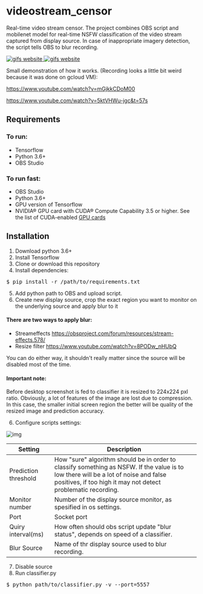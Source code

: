 # videostream_censor
Real-time video stream censor. The project combines OBS script and mobilenet model for real-time NSFW classification of the video stream captured from display source. In case of inappropriate imagery detection, the script tells OBS to blur recording.


<a href="http://freegifmaker.me/images/2ewNE/">
  <img src="http://i.freegifmaker.me/1/5/5/1/5/1/15515155322964920.gif?1551515545" alt="gifs website"/> 
</a>
<a href="http://freegifmaker.me/images/2ewNK/">
   <img src="http://i.freegifmaker.me/1/5/5/1/5/1/15515157402964953.gif?1551515751" alt="gifs website"/>
</a>

Small demonstration of how it works. (Recording looks a little bit weird because it was done on gcloud VM):

https://www.youtube.com/watch?v=mGjkkCDoM00

https://www.youtube.com/watch?v=5ktVHWu-jgc&t=57s

## Requirements
### To run:
- Tensorflow
- Python 3.6+
- OBS Studio

### To run fast:
- OBS Studio
- Python 3.6+
- GPU version of Tensorflow
- NVIDIA® GPU card with CUDA® Compute Capability 3.5 or higher. See the list of CUDA-enabled [GPU cards](https://developer.nvidia.com/cuda-gpus)

## Installation

1. Download python 3.6+
2. Install Tensorflow
3. Clone or download this repository
4. Install dependencies:
<div class="highlight highlight-source-shell">
  <pre>$ pip install -r /path/to/requirements.txt</pre>
 </div>
  
 5. Add python path to OBS and upload script.
 6. Create new display source, crop the exact region you want to monitor on the underlying source and apply blur to it
 
#### There are two ways to apply blur:
  - Streameffects https://obsproject.com/forum/resources/stream-effects.578/
  - Resize filter https://www.youtube.com/watch?v=8PODw_nHUbQ
  
  You can do either way, it shouldn't really matter since the source will be disabled most of the time.
 
 #### Important note: 
Before desktop screenshot is fed to classifier it is resized to 224x224 pxl ratio. Obviously, a lot of features of the image are lost due to compression. In this case, the smaller initial screen region the better will be quality of the resized image and prediction accuracy.
 
 6. Configure scripts settings:

![img](https://imgur.com/ofxN0HW.jpg)
<table>
  <thead valign="bottom">
    <tr>
      <th>
        Setting
      </th>
      <th>
        Description
      </th>
    </tr>
  </thead>
<tr> 
  <td>Prediction threshold</td>
  <td>How "sure" algorithm should be in order to classify something as NSFW.  If the value is to low there will be a lot of noise and false positives, if too high it may not detect problematic recording.</td>
</tr>
<tr> 
  <td>Monitor number</td>
  <td>Number of the display source monitor, as spesified in os settings.</td>
</tr>
<tr> 
  <td>Port</td>
  <td> Socket port</td>
</tr>
<tr> 
  <td>Quiry interval(ms)</td>
  <td>How often should obs script update "blur status", depends on speed of a classifier.</td>
</tr>
<tr> 
  <td>Blur Source</td>
  <td>Name of thr display source used to blur recording.</td>
</tr>
</table>
 
 7. Disable source
 8. Run classifier.py
 <div class="highlight highlight-source-shell">
  <pre>$ python path/to/classifier.py -v --port=5557</pre>
 </div>
 
